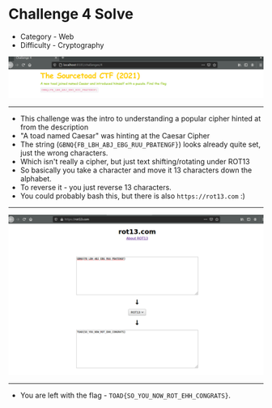 # Challenge 4 Solve

 * Category - Web
 * Difficulty - Cryptography

![](challenge-4.png)

---

 * This challenge was the intro to understanding a popular cipher hinted at from the description
 * "A toad named Caesar" was hinting at the Caesar Cipher
 * The string (`GBNQ{FB_LBH_ABJ_EBG_RUU_PBATENGF}`) looks already quite set, just the wrong characters.
 * Which isn't really a cipher, but just text shifting/rotating under ROT13
 * So basically you take a character and move it 13 characters down the alphabet.
 * To reverse it - you just reverse 13 characters.
 * You could probably bash this, but there is also `https://rot13.com` :)

---

![](challenge-4-solve.png)

---

 * You are left with the flag - `TOAD{SO_YOU_NOW_ROT_EHH_CONGRATS}`.